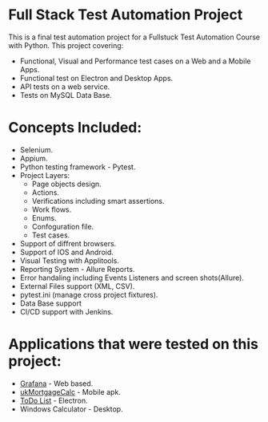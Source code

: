 # Full Stack Test Automation Project
This is a final test automation project for a Fullstuck Test Automation Course with Python. 
This project covering:
* Functional, Visual and Performance test cases on a Web and a Mobile Apps.
* Functional test on Electron and Desktop Apps.
* API tests on a web service.
* Tests on MySQL Data Base.

# Concepts Included: 
* Selenium.
* Appium. 
* Python testing framework - Pytest.
* Project Layers: 
  * Page objects design.
  * Actions.
  * Verifications including smart assertions.
  * Work flows.
  * Enums.
  * Confoguration file.
  * Test cases.
* Support of diffrent browsers.
* Support of IOS and Android. 
* Visual Testing with Applitools.
* Reporting System - Allure Reports. 
* Error handaling including Events Listeners and screen shots(Allure).  
* External Files support (XML, CSV).
* pytest.ini (manage cross project fixtures).
* Data Base support
* CI/CD support with Jenkins.

# Applications that were tested on this project: 
* [Grafana](https://grafana.com/) - Web based.
* [ukMortgageCalc](https://github.com/barkadosh/test_automation_final_project/blob/master/Apps/APKs/ukMortgageCalc.apk) - Mobile apk.
* [ToDo List](https://github.com/barkadosh/test_automation_final_project/blob/master/Apps/TodoList-Setup.exe) - Electron.
* Windows Calculator - Desktop.
